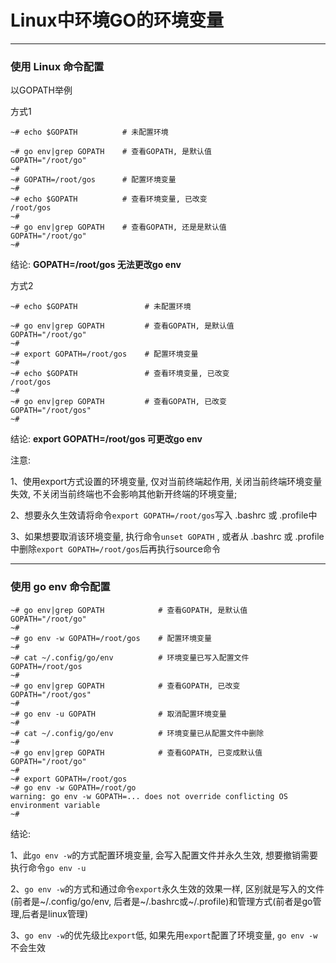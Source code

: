 # Linux中环境GO的环境变量

---

### 使用 Linux 命令配置

以GOPATH举例

方式1

```
~# echo $GOPATH          # 未配置环境

~# go env|grep GOPATH    # 查看GOPATH, 是默认值
GOPATH="/root/go"
~# 
~# GOPATH=/root/gos      # 配置环境变量
~# 
~# echo $GOPATH          # 查看环境变量, 已改变
/root/gos
~# 
~# go env|grep GOPATH    # 查看GOPATH, 还是是默认值
GOPATH="/root/go"
~# 
```

结论: **GOPATH=/root/gos 无法更改go env**

方式2

```
~# echo $GOPATH               # 未配置环境

~# go env|grep GOPATH         # 查看GOPATH, 是默认值
GOPATH="/root/go"
~# 
~# export GOPATH=/root/gos    # 配置环境变量
~# 
~# echo $GOPATH               # 查看环境变量, 已改变
/root/gos
~# 
~# go env|grep GOPATH         # 查看GOPATH, 已改变
GOPATH="/root/gos"
~# 
```

结论: **export GOPATH=/root/gos 可更改go env**

注意: 

1、使用export方式设置的环境变量, 仅对当前终端起作用, 关闭当前终端环境变量失效, 不关闭当前终端也不会影响其他新开终端的环境变量;

2、想要永久生效请将命令`export GOPATH=/root/gos`写入 .bashrc 或 .profile中

3、如果想要取消该环境变量, 执行命令`unset GOPATH` , 或者从  .bashrc 或 .profile中删除`export GOPATH=/root/gos`后再执行source命令

---

### 使用 go env 命令配置

```
~# go env|grep GOPATH            # 查看GOPATH, 是默认值
GOPATH="/root/go"
~# 
~# go env -w GOPATH=/root/gos    # 配置环境变量
~# 
~# cat ~/.config/go/env          # 环境变量已写入配置文件
GOPATH=/root/gos
~# 
~# go env|grep GOPATH            # 查看GOPATH, 已改变
GOPATH="/root/gos"
~# 
~# go env -u GOPATH              # 取消配置环境变量
~# 
~# cat ~/.config/go/env          # 环境变量已从配置文件中删除
~# 
~# go env|grep GOPATH            # 查看GOPATH, 已变成默认值
GOPATH="/root/go"
~# 
~# export GOPATH=/root/gos
~# go env -w GOPATH=/root/go 
warning: go env -w GOPATH=... does not override conflicting OS environment variable
~# 
```

结论: 

1、此`go env -w`的方式配置环境变量, 会写入配置文件并永久生效, 想要撤销需要执行命令`go env -u`

2、`go env -w`的方式和通过命令`export`永久生效的效果一样, 区别就是写入的文件(前者是~/.config/go/env, 后者是~/.bashrc或~/.profile)和管理方式(前者是go管理,后者是linux管理)

3、`go env -w`的优先级比`export`低, 如果先用`export`配置了环境变量, `go env -w`不会生效